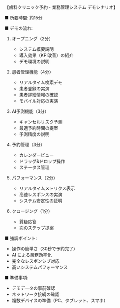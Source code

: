 
【歯科クリニック予約・業務管理システム デモシナリオ】

■ 所要時間: 約15分

■ デモの流れ:

1. オープニング（2分）
   - システム概要説明
   - 導入効果（KPI改善）の紹介
   - デモ環境の説明

2. 患者管理機能（4分）
   - リアルタイム検索デモ
   - 患者登録の実演
   - 患者詳細情報の確認
   - モバイル対応の実演

3. AI予測機能（3分）
   - キャンセルリスク予測
   - 最適予約時間の提案
   - 予測精度の説明

4. 予約管理（3分）
   - カレンダービュー
   - ドラッグ&ドロップ操作
   - ステータス管理

5. パフォーマンス（2分）
   - リアルタイムメトリクス表示
   - 高速レスポンスの実演
   - システム安定性の証明

6. クロージング（1分）
   - 質疑応答
   - 次のステップ提案

■ 強調ポイント:
- 操作の簡単さ（30秒で予約完了）
- AI による業務効率化
- 完全なレスポンシブ対応
- 高いシステムパフォーマンス

■ 準備事項:
- デモデータの事前確認
- ネットワーク接続の確認
- 複数デバイスの準備（PC、タブレット、スマホ）

